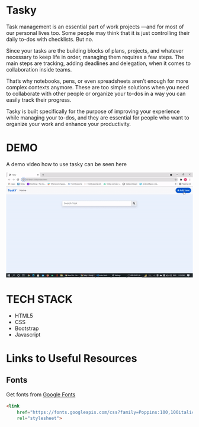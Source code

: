 # Tasky
Task management is an essential part of work projects —and for most of our personal lives too. Some people may think that it is just controlling their daily to-dos with checklists. But no.

Since your tasks are the building blocks of plans, projects, and whatever necessary to keep life in order, managing them requires a few steps. The main steps are tracking, adding deadlines and delegation, when it comes to collaboration inside teams.

That’s why notebooks, pens, or even spreadsheets aren’t enough for more complex contexts anymore. These are too simple solutions when you need to collaborate with other people or organize your to-dos in a way you can easily track their progress.

Tasky is built specifically for the purpose of improving your experience while managing your to-dos, and they are essential for people who want to organize your work and enhance your productivity.

# DEMO
A demo video how to use tasky can be seen here 

![Demo video](Demo.gif)

# TECH STACK
- HTML5
- CSS
- Bootstrap
- Javascript

# Links to Useful Resources
## Fonts
Get fonts from [Google Fonts](https://fonts.google.com/)
```html
<link
    href="https://fonts.googleapis.com/css?family=Poppins:100,100italic,200,200italic,300,300italic,regular,italic,500,500italic,600,600italic,700,700italic,800,800italic,900,900italic"
    rel="stylesheet">
```

